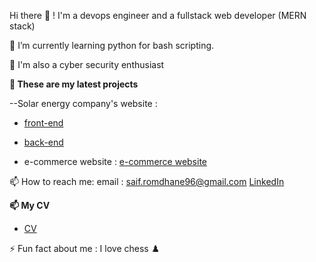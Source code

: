 Hi there 👋 ! I'm a devops engineer and a fullstack web developer (MERN stack)
 
 🌱 I’m currently learning python for bash scripting.
 
 🔭 I'm also a cyber security enthusiast
 
__📝 These are my latest projects__ 

--Solar energy company's website :
- [front-end](https://github.com/saifEddineR/solarEnergy_frontend)
- [back-end](https://github.com/saifEddineR/solarEnergy_backend)

- e-commerce website : [e-commerce website](https://github.com/saifEddineR/proShop)

 📫 How to reach me:
 email : saif.romdhane96@gmail.com
  [LinkedIn](https://www.linkedin.com/in/saif-eddine-romdhane/)

__📫 My CV__

- [CV](https://drive.google.com/file/d/1HOuejQFRVRAaxxiZ-2HdoxKTwvdFVT1r/view?usp=sharing)


⚡ Fun fact about me : 
 I love chess ♟️
<!--
**saifEddineR/saifEddineR** is a ✨ _special_ ✨ repository because its `README.md` (this file) appears on your GitHub profile.

Here are some ideas to get you started:

- 🔭 I’m currently working on ...
- 🌱 I’m currently learning ...
- 👯 I’m looking to collaborate on ...
- 🤔 I’m looking for help with ...
- 💬 Ask me about ...
- 📫 How to reach me: ...
- 😄 Pronouns: ...
- ⚡ Fun fact: ...
-->
